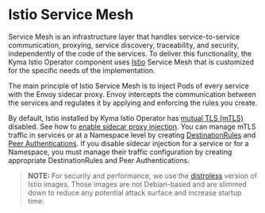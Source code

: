 # Istio Service Mesh

Service Mesh is an infrastructure layer that handles service-to-service communication, proxying, service discovery, traceability, and security, independently of the code of the services. To deliver this functionality, the Kyma Istio Operator component uses [Istio](https://istio.io/docs/concepts/what-is-istio/) Service Mesh that is customized for the specific needs of the implementation.

The main principle of Istio Service Mesh is to inject Pods of every service with the Envoy sidecar proxy. Envoy intercepts the communication between the services and regulates it by applying and enforcing the rules you create.

By default, Istio installed by Kyma Istio Operator has [mutual TLS (mTLS)](https://istio.io/docs/concepts/security/#mutual-tls-authentication) disabled. See how to [enable sidecar proxy injection](./01-50-enable-sidecar-injection.md). You can manage mTLS traffic in services or at a Namespace level by creating [DestinationRules](https://istio.io/docs/reference/config/networking/destination-rule/) and [Peer Authentications](https://istio.io/docs/tasks/security/authentication/authn-policy/). If you disable sidecar injection for a service or for a Namespace, you must manage their traffic configuration by creating appropriate DestinationRules and Peer Authentications.

> **NOTE:** For security and performance, we use the [distroless](https://istio.io/docs/ops/configuration/security/harden-docker-images/) version of Istio images. Those images are not Debian-based and are slimmed down to reduce any potential attack surface and increase startup time.
